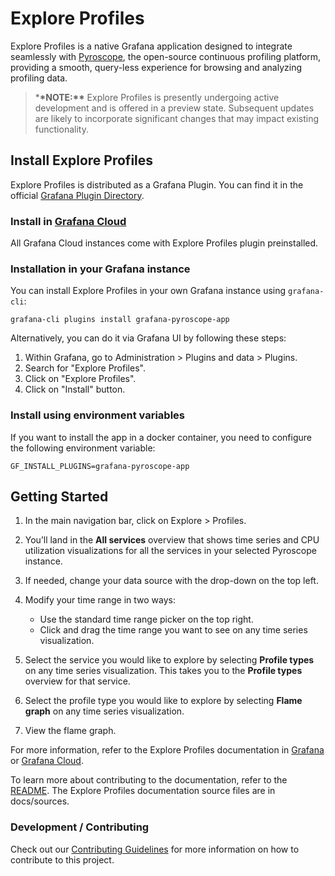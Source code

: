 # Explore Profiles

Explore Profiles is a native Grafana application designed to integrate seamlessly with [Pyroscope](https://github.com/grafana/pyroscope), the open-source continuous profiling platform, providing a smooth, query-less experience for browsing and analyzing profiling data.

> \***\*NOTE:\*\*** Explore Profiles is presently undergoing active development and is offered in a preview state. Subsequent updates are likely to incorporate significant changes that may impact existing functionality.

## Install Explore Profiles

Explore Profiles is distributed as a Grafana Plugin. You can find it in the official [Grafana Plugin Directory](https://grafana.com/grafana/plugins/grafana-pyroscope-app/).

### Install in [Grafana Cloud](https://grafana.com/products/cloud/)

All Grafana Cloud instances come with Explore Profiles plugin preinstalled.

### Installation in your Grafana instance

You can install Explore Profiles in your own Grafana instance using `grafana-cli`:

```shell
grafana-cli plugins install grafana-pyroscope-app
```

Alternatively, you can do it via Grafana UI by following these steps:

1. Within Grafana, go to Administration > Plugins and data > Plugins.
2. Search for "Explore Profiles".
3. Click on "Explore Profiles".
4. Click on "Install" button.

### Install using environment variables

If you want to install the app in a docker container, you need to configure the following environment variable:

```shell
GF_INSTALL_PLUGINS=grafana-pyroscope-app
```

## Getting Started

1. In the main navigation bar, click on Explore > Profiles.
2. You’ll land in the **All services** overview that shows time series and CPU utilization visualizations for all the services in your selected Pyroscope instance.
3. If needed, change your data source with the drop-down on the top left.
4. Modify your time range in two ways:

   - Use the standard time range picker on the top right.
   - Click and drag the time range you want to see on any time series visualization.

5. Select the service you would like to explore by selecting **Profile types** on any time series visualization. This takes you to the **Profile types** overview for that service.
6. Select the profile type you would like to explore by selecting **Flame graph** on any time series visualization.
7. View the flame graph.

For more information, refer to the Explore Profiles documentation in [Grafana](https://grafana.com/docs/grafana/latest/explore/simplified-exploration/profiles/) or [Grafana Cloud](https://grafana.com/docs/grafana-cloud/visualizations/simplified-exploration/profiles/).

To learn more about contributing to the documentation, refer to the [README](https://github.com/grafana/explore-profiles/blob/main/docs/README.md).
The Explore Profiles documentation source files are in docs/sources.

### Development / Contributing

Check out our [Contributing Guidelines](./docs/CONTRIBUTING.md) for more information on how to contribute to this project.
